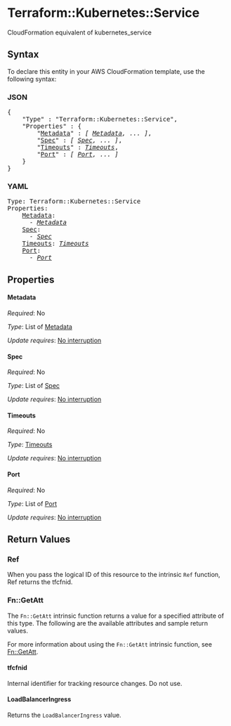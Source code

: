 # Terraform::Kubernetes::Service

CloudFormation equivalent of kubernetes_service

## Syntax

To declare this entity in your AWS CloudFormation template, use the following syntax:

### JSON

<pre>
{
    "Type" : "Terraform::Kubernetes::Service",
    "Properties" : {
        "<a href="#metadata" title="Metadata">Metadata</a>" : <i>[ <a href="metadata.md">Metadata</a>, ... ]</i>,
        "<a href="#spec" title="Spec">Spec</a>" : <i>[ <a href="spec.md">Spec</a>, ... ]</i>,
        "<a href="#timeouts" title="Timeouts">Timeouts</a>" : <i><a href="timeouts.md">Timeouts</a></i>,
        "<a href="#port" title="Port">Port</a>" : <i>[ <a href="port.md">Port</a>, ... ]</i>
    }
}
</pre>

### YAML

<pre>
Type: Terraform::Kubernetes::Service
Properties:
    <a href="#metadata" title="Metadata">Metadata</a>: <i>
      - <a href="metadata.md">Metadata</a></i>
    <a href="#spec" title="Spec">Spec</a>: <i>
      - <a href="spec.md">Spec</a></i>
    <a href="#timeouts" title="Timeouts">Timeouts</a>: <i><a href="timeouts.md">Timeouts</a></i>
    <a href="#port" title="Port">Port</a>: <i>
      - <a href="port.md">Port</a></i>
</pre>

## Properties

#### Metadata

_Required_: No

_Type_: List of <a href="metadata.md">Metadata</a>

_Update requires_: [No interruption](https://docs.aws.amazon.com/AWSCloudFormation/latest/UserGuide/using-cfn-updating-stacks-update-behaviors.html#update-no-interrupt)

#### Spec

_Required_: No

_Type_: List of <a href="spec.md">Spec</a>

_Update requires_: [No interruption](https://docs.aws.amazon.com/AWSCloudFormation/latest/UserGuide/using-cfn-updating-stacks-update-behaviors.html#update-no-interrupt)

#### Timeouts

_Required_: No

_Type_: <a href="timeouts.md">Timeouts</a>

_Update requires_: [No interruption](https://docs.aws.amazon.com/AWSCloudFormation/latest/UserGuide/using-cfn-updating-stacks-update-behaviors.html#update-no-interrupt)

#### Port

_Required_: No

_Type_: List of <a href="port.md">Port</a>

_Update requires_: [No interruption](https://docs.aws.amazon.com/AWSCloudFormation/latest/UserGuide/using-cfn-updating-stacks-update-behaviors.html#update-no-interrupt)

## Return Values

### Ref

When you pass the logical ID of this resource to the intrinsic `Ref` function, Ref returns the tfcfnid.

### Fn::GetAtt

The `Fn::GetAtt` intrinsic function returns a value for a specified attribute of this type. The following are the available attributes and sample return values.

For more information about using the `Fn::GetAtt` intrinsic function, see [Fn::GetAtt](https://docs.aws.amazon.com/AWSCloudFormation/latest/UserGuide/intrinsic-function-reference-getatt.html).

#### tfcfnid

Internal identifier for tracking resource changes. Do not use.

#### LoadBalancerIngress

Returns the <code>LoadBalancerIngress</code> value.

